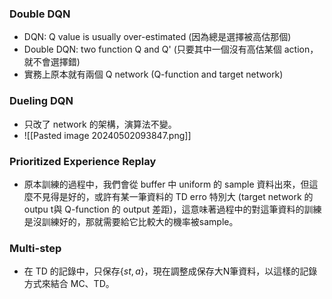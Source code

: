 ### Double DQN

* DQN: Q value is usually over-estimated (因為總是選擇被高估那個)
* Double DQN: two function Q and Q' (只要其中一個沒有高估某個 action，就不會選擇錯)
* 實務上原本就有兩個 Q network (Q-function and target network)

### Dueling DQN

* 只改了 network 的架構，演算法不變。
* ![[Pasted image 20240502093847.png]]
### Prioritized Experience Replay

* 原本訓練的過程中，我們會從 buffer 中 uniform 的 sample 資料出來，但這麼不見得是好的，或許有某一筆資料的 TD erro 特別大 (target network 的 outpu t與 Q-function 的 output 差距)，這意味著過程中的對這筆資料的訓練是沒訓練好的，那就需要給它比較大的機率被sample。 

### Multi-step

* 在 TD 的記錄中，只保存{$st,a$}，現在調整成保存大N筆資料，以這樣的記錄方式來結合 MC、TD。